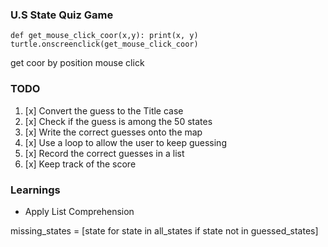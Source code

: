 ### U.S State Quiz Game
`def get_mouse_click_coor(x,y):
    print(x, y)
turtle.onscreenclick(get_mouse_click_coor)`

get coor by position mouse click

### TODO
1. [x] Convert the guess to the Title case
2. [x] Check if the guess is among the 50 states
3. [x] Write the correct guesses onto the map 
4. [x] Use a loop to allow the user to keep guessing 
5. [x] Record the correct guesses in a list
6. [x] Keep track of the score 


### Learnings
- Apply List Comprehension 

 missing_states = [state for state in all_states if state not in guessed_states]